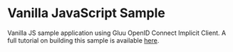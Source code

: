 # Vanilla JavaScript Sample

Vanilla JS sample application using Gluu OpenID Connect Implicit Client. A full tutorial on building this sample is available 
[here](https://gluu.org/docs/ce/integration/spa/oauth-js-implicit/).
